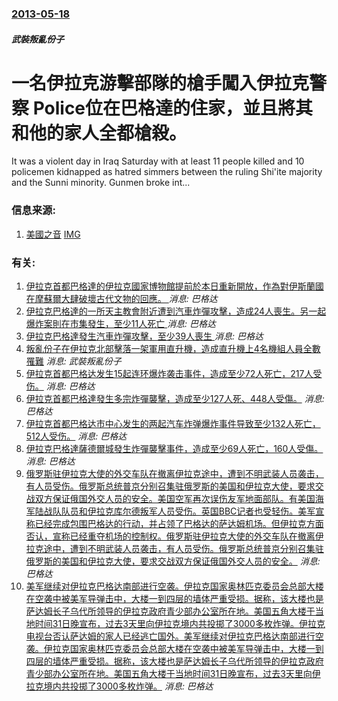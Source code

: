 ### [2013-05-18](/news/2013/05/18/index.md)

##### 武裝叛亂份子
#  一名伊拉克游擊部隊的槍手闖入伊拉克警察 Police位在巴格達的住家，並且將其和他的家人全都槍殺。

It was a violent day in Iraq Saturday with at least 11 people killed and 10 policemen kidnapped as hatred simmers between the ruling Shi&#39;ite majority and the Sunni minority. Gunmen broke int...


### 信息来源:

1. [美國之音](https://web.archive.org/web/20130610044346/http://www.voanews.com/content/gunmen-kill-iraqi-police-officer-and-family/1663557.html) [IMG](https://web.archive.org/web/20130610044346im_/http://gdb.voanews.com/D26727C2-89E3-4866-A0E7-8BD6F9AC705B_mw1024_mh1024_s.png)

### 有关:

1. [伊拉克首都巴格達的伊拉克國家博物館提前於本日重新開放，作為對伊斯蘭國在摩蘇爾大肆破壞古代文物的回應。 ](/zh/news/2015/02/28/伊拉克首都巴格達的伊拉克國家博物館提前於本日重新開放-作為對伊斯蘭國在摩蘇爾大肆破壞古代文物的回應.md) _消息: 巴格达_
2. [ 伊拉克巴格達的一所天主教會附近遭到汽車炸彈攻擊，造成24人喪生。另一起爆炸案則在市集發生，至少11人死亡 ](/zh/news/2013/12/25/伊拉克巴格達的一所天主教會附近遭到汽車炸彈攻擊-造成24人喪生-另一起爆炸案則在市集發生-至少11人死亡.md) _消息: 巴格达_
3. [ 伊拉克巴格達發生汽車炸彈攻擊，至少39人喪生 ](/zh/news/2013/12/8/伊拉克巴格達發生汽車炸彈攻擊-至少39人喪生.md) _消息: 巴格达_
4. [ 叛亂份子在伊拉克北部擊落一架軍用直升機，造成直升機上4名機組人員全數罹難](/zh/news/2013/10/2/叛亂份子在伊拉克北部擊落一架軍用直升機-造成直升機上4名機組人員全數罹難.md) _消息: 武裝叛亂份子_
5. [伊拉克首都巴格达发生15起连环爆炸袭击事件，造成至少72人死亡，217人受伤。](/zh/news/2011/12/22/伊拉克首都巴格达发生15起连环爆炸袭击事件-造成至少72人死亡-217人受伤.md) _消息: 巴格达_
6. [伊拉克首都巴格達發生多宗炸彈襲擊，造成至少127人死、448人受傷。](/zh/news/2009/12/8/伊拉克首都巴格達發生多宗炸彈襲擊-造成至少127人死-448人受傷.md) _消息: 巴格达_
7. [ 伊拉克首都巴格达市中心发生的两起汽车炸弹爆炸事件导致至少132人死亡，512人受伤。](/zh/news/2009/10/25/伊拉克首都巴格达市中心发生的两起汽车炸弹爆炸事件导致至少132人死亡-512人受伤.md) _消息: 巴格达_
8. [ 伊拉克巴格達薩德爾城發生炸彈襲擊事件，造成至少69人死亡，160人受傷。](/zh/news/2009/06/24/伊拉克巴格達薩德爾城發生炸彈襲擊事件-造成至少69人死亡-160人受傷.md) _消息: 巴格达_
9. [俄罗斯驻伊拉克大使的外交车队在撤离伊拉克途中，遭到不明武装人员袭击，有人员受伤。俄罗斯总统普京分别召集驻俄罗斯的美国和伊拉克大使，要求交战双方保证俄国外交人员的安全。美国空军再次误伤友军地面部队。有美国海军陆战队队员和伊拉克库尔德叛军人员受伤。英国BBC记者也受轻伤。美军宣称已经完成包围巴格达的行动，并占领了巴格达的萨达姆机场。但伊拉克方面否认，宣称已经重夺机场的控制权。俄罗斯驻伊拉克大使的外交车队在撤离伊拉克途中，遭到不明武装人员袭击，有人员受伤。俄罗斯总统普京分别召集驻俄罗斯的美国和伊拉克大使，要求交战双方保证俄国外交人员的安全。](/zh/news/2003/04/7/俄罗斯驻伊拉克大使的外交车队在撤离伊拉克途中-遭到不明武装人员袭击-有人员受伤-俄罗斯总统普京分别召集驻俄罗斯的美国和伊.md) _消息: 巴格达_
10. [美军继续对伊拉克巴格达南部进行空袭。伊拉克国家奥林匹克委员会总部大楼在空袭中被美军导弹击中，大楼一到四层的墙体严重受损。据称，该大楼也是萨达姆长子乌代所领导的伊拉克政府青少部办公室所在地。美国五角大楼于当地时间31日晚宣布，过去3天里向伊拉克境内共投掷了3000多枚炸弹。伊拉克电视台否认萨达姆的家人已经逃亡国外。美军继续对伊拉克巴格达南部进行空袭。伊拉克国家奥林匹克委员会总部大楼在空袭中被美军导弹击中，大楼一到四层的墙体严重受损。据称，该大楼也是萨达姆长子乌代所领导的伊拉克政府青少部办公室所在地。美国五角大楼于当地时间31日晚宣布，过去3天里向伊拉克境内共投掷了3000多枚炸弹。](/zh/news/2003/04/1/美军继续对伊拉克巴格达南部进行空袭-伊拉克国家奥林匹克委员会总部大楼在空袭中被美军导弹击中-大楼一到四层的墙体严重受损.md) _消息: 巴格达_
